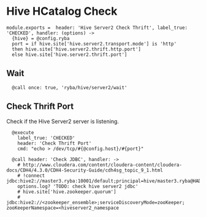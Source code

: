 
# Hive HCatalog Check

    module.exports =  header: 'Hive Server2 Check Thrift', label_true: 'CHECKED', handler: (options) ->
      {hive} = @config.ryba            
      port = if hive.site['hive.server2.transport.mode'] is 'http'
      then hive.site['hive.server2.thrift.http.port']
      else hive.site['hive.server2.thrift.port']

## Wait

      @call once: true, 'ryba/hive/server2/wait'

## Check Thrift Port

Check if the Hive Server2 server is listening.

      @execute
        label_true: 'CHECKED'
        header: 'Check Thrift Port'
        cmd: "echo > /dev/tcp/#{@config.host}/#{port}"

      @call header: 'Check JDBC', handler: ->
        # http://www.cloudera.com/content/cloudera-content/cloudera-docs/CDH4/4.3.0/CDH4-Security-Guide/cdh4sg_topic_9_1.html
        # !connect jdbc:hive2://master3.ryba:10001/default;principal=hive/master3.ryba@HADOOP.RYBA
        options.log? 'TODO: check hive server2 jdbc'
        # hive.site['hive.zookeeper.quorum']
        # jdbc:hive2://<zookeeper_ensemble>;serviceDiscoveryMode=zooKeeper; zooKeeperNamespace=<hiveserver2_namespace
